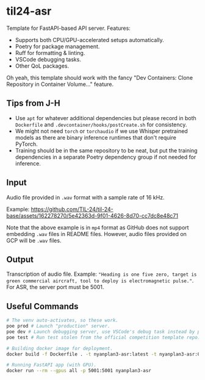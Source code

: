 # til24-asr

Template for FastAPI-based API server. Features:

- Supports both CPU/GPU-accelerated setups automatically.
- Poetry for package management.
- Ruff for formatting & linting.
- VSCode debugging tasks.
- Other QoL packages.

Oh yeah, this template should work with the fancy "Dev Containers: Clone Repository
in Container Volume..." feature.

## Tips from J-H

- Use `apt` for whatever additional dependencies but please record in both `Dockerfile`
  and `.devcontainer/hooks/postCreate.sh` for consistency.
- We might not need `torch` or `torchaudio` if we use Whisper pretrained models
  as there are binary inference runtimes that don't require PyTorch.
- Training should be in the same repository to be neat, but put the training dependencies
  in a separate Poetry dependency group if not needed for inference.

## Input

Audio file provided in `.wav` format with a sample rate of 16 kHz.

Example: <https://github.com/TIL-24/til-24-base/assets/162278270/5e42363d-9f01-4626-8d70-cc7dc8e48c71>

Note that the above example is in `mp4` format as GitHub does not support embedding `.wav` files in README files. However, audio files provided on GCP will be `.wav` files.

## Output

Transcription of audio file. Example: `"Heading is one five zero, target is green commercial aircraft, tool to deploy is electromagnetic pulse."`. For ASR, the server port must be 5001.

## Useful Commands

```sh
# The venv auto-activates, so these work.
poe prod # Launch "production" server.
poe dev # Launch debugging server, use VSCode's debug task instead by pressing F5.
poe test # Run test stolen from the official competition template repo.

# Building docker image for deployment.
docker build -f Dockerfile . -t nyanplan3-asr:latest -t nyanplan3-asr:0.1.0

# Running FastAPI app (with GPU).
docker run --rm --gpus all -p 5001:5001 nyanplan3-asr
```
